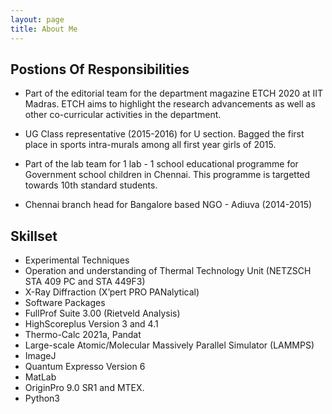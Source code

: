```yaml
---
layout: page
title: About Me
---
```


## Postions Of Responsibilities

* Part of the editorial team for the department magazine ETCH 2020 at IIT Madras. ETCH aims to highlight the research advancements as well as other co-curricular activities in the department.

* UG Class representative (2015-2016) for U section. Bagged the first place in sports intra-murals among all first year girls of 2015.

* Part of the lab team for 1 lab - 1 school educational programme for Government school children in Chennai. This programme is targetted towards 10th standard students.

* Chennai branch head for Bangalore based NGO - Adiuva (2014-2015)

## Skillset

* Experimental Techniques
 * Operation and understanding of Thermal Technology Unit (NETZSCH STA 409 PC and STA 449F3)
 * X-Ray Diffraction (X’pert PRO PANalytical)
* Software Packages
 * FullProf Suite 3.00 (Rietveld Analysis)
 * HighScoreplus Version 3 and 4.1
 * Thermo-Calc 2021a, Pandat
 * Large-scale Atomic/Molecular Massively Parallel Simulator (LAMMPS)
 * ImageJ
 * Quantum Expresso Version 6
 * MatLab 
 * OriginPro 9.0 SR1 and MTEX. 
* Python3
